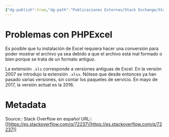 ```yaml
---
{"dg-publish":true,"dg-path":"Publicaciones Externas/Stack Exchange/Stack Overflow en español/es.stackoverflow.com-72237.md","permalink":"/publicaciones-externas/stack-exchange/stack-overflow-en-espanol/es-stackoverflow-com-72237/","title":"Problemas con PHPExcel","hide":true,"noteIcon":"default","created":"2024-04-03T12:49:10.727-06:00","updated":"2024-04-05T16:43:50.787-06:00"}
---
```


# Problemas con PHPExcel

Es posible que tu instalación de Excel requiera hacer una conversión para poder mostrar el archivo ya sea debido a que el archivo está mal formado o bien porque se trata de un formato antiguo. 

La extensión `.xls` corresponde a versiones antiguas de Excel. En la versión 2007 se introdujo la extensión `.xlsx`. Nótese que desde entonces ya han pasado varias versiones, sin contar los paquetes de servicio. En mayo de 2017, la versión actual es la 2016.

# Metadata
Source:: Stack Overflow en español
URL:: [[https://es.stackoverflow.com/q/72237\|https://es.stackoverflow.com/q/72237]]

